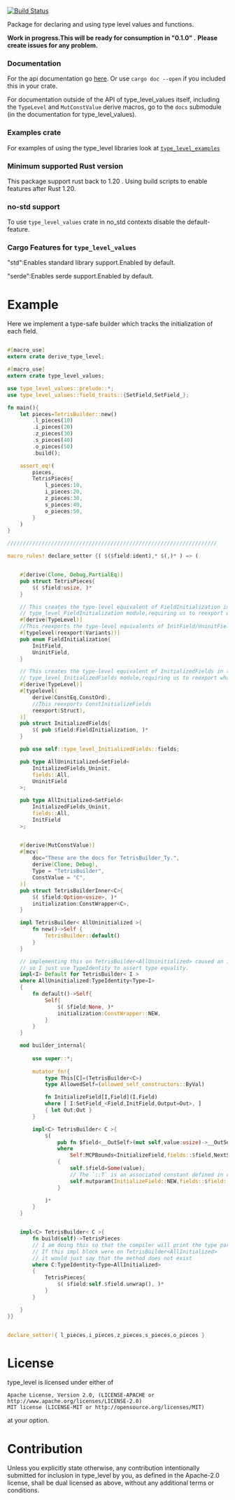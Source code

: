 [![Build Status](https://travis-ci.org/rodrimati1992/type_level.svg?branch=master)](https://travis-ci.org/rodrimati1992/type_level)

Package for declaring and using type level values and functions.

**Work in progress.This will be ready for consumption in "0.1.0" .**
**Please create issues for any problem.**

### Documentation

For the api documentation go [here](https://docs.rs/type_level_values/).
Or use `cargo doc --open` if you included this in your crate.

For documentation outside of the API of type_level_values itself,
including the `TypeLevel` and `MutConstValue` derive macros,
go to the `docs` submodule (in the documentation for type_level_values).

### Examples crate

For examples of using the type_level libraries look at 
[`type_level_examples`](https://crates.io/crates/type_level_examples)

### Minimum supported Rust version

This package support rust back to 1.20 .
Using build scripts to enable features after Rust 1.20.

### no-std support

To use `type_level_values` crate in no_std contexts disable the default-feature.

### Cargo Features for `type_level_values`

"std":Enables standard library support.Enabled by default.

"serde":Enables serde support.Enabled by default.


# Example 

Here we implement a type-safe builder which tracks the initialization of each field.

```rust

#[macro_use]
extern crate derive_type_level;

#[macro_use]
extern crate type_level_values;

use type_level_values::prelude::*;
use type_level_values::field_traits::{SetField,SetField_};

fn main(){    
    let pieces=TetrisBuilder::new()
        .l_pieces(10)
        .i_pieces(20)
        .z_pieces(30)
        .s_pieces(40)
        .o_pieces(50)
        .build();

    assert_eq!(
        pieces,
        TetrisPieces{
            l_pieces:10,
            i_pieces:20,
            z_pieces:30,
            s_pieces:40,
            o_pieces:50,
        }
    )
}

///////////////////////////////////////////////////////////////////

macro_rules! declare_setter {( $($field:ident),* $(,)* ) => (


    #[derive(Clone, Debug,PartialEq)]
    pub struct TetrisPieces{
        $( $field:usize, )*
    }

    // This creates the type-level equivalent of FieldInitialization in the 
    // type_level_FieldInitialization module,requiring us to reexport what we need.
    #[derive(TypeLevel)]
    //This reexports the type-level equivalents of InitField/UninitField
    #[typelevel(reexport(Variants))]
    pub enum FieldInitialization{
        InitField,
        UninitField,
    }

    // This creates the type-level equivalent of InitializedFields in the 
    // type_level_InitializedFields module,requiring us to reexport what we need.
    #[derive(TypeLevel)]
    #[typelevel(
        derive(ConstEq,ConstOrd),
        //This reexports ConstInitializeFields
        reexport(Struct), 
    )]
    pub struct InitializedFields{
        $( pub $field:FieldInitialization, )*
    }

    pub use self::type_level_InitializedFields::fields;

    pub type AllUninitialized=SetField<
        InitializedFields_Uninit,
        fields::All,
        UninitField
    >;

    pub type AllInitialized=SetField<
        InitializedFields_Uninit,
        fields::All,
        InitField
    >;


    #[derive(MutConstValue)]
    #[mcv(
        doc="These are the docs for TetrisBuilder_Ty.",
        derive(Clone, Debug),
        Type = "TetrisBuilder",
        ConstValue = "C",
    )]
    pub struct TetrisBuilderInner<C>{
        $( $field:Option<usize>, )*
        initialization:ConstWrapper<C>,
    }

    impl TetrisBuilder< AllUninitialized >{
        fn new()->Self {
            TetrisBuilder::default()
        }
    }

    // implementing this on TetrisBuilder<AllUninitialized> caused an internal compiler error,
    // so I just use TypeIdentity to assert type equality.
    impl<I> Default for TetrisBuilder< I >
    where AllUninitialized:TypeIdentity<Type=I>
    {
        fn default()->Self{
            Self{
                $( $field:None, )*
                initialization:ConstWrapper::NEW,
            }
        }
    }

    mod builder_internal{
        
        use super::*;
        
        mutator_fn!{
            type This[C]=(TetrisBuilder<C>)
            type AllowedSelf=(allowed_self_constructors::ByVal)

            fn InitializeField[I,Field](I,Field)
            where [ I:SetField_<Field,InitField,Output=Out>, ]
            { let Out;Out }
        }

        impl<C> TetrisBuilder< C >{
            $(
                pub fn $field<__OutSelf>(mut self,value:usize)->__OutSelf
                where 
                    Self:MCPBounds<InitializeField,fields::$field,NextSelf=__OutSelf>
                {
                    self.$field=Some(value);
                    // The `::T` is an associated constant defined in core_extensions::SelfOps.
                    self.mutparam(InitializeField::NEW,fields::$field::T)
                }

            )*
        }
    }


    impl<C> TetrisBuilder< C >{
        fn build(self)->TetrisPieces
        // I am doing this so that the compiler will print the type parameters that differ.
        // If this impl block were on TetrisBuilder<AllInitialized>
        // it would just say that the method does not exist
        where C:TypeIdentity<Type=AllInitialized>
        {
            TetrisPieces{
                $( $field:self.$field.unwrap(), )*
            }
        }

    }
}}


declare_setter!{ l_pieces,i_pieces,z_pieces,s_pieces,o_pieces }


```


# License

type_level is licensed under either of

    Apache License, Version 2.0, (LICENSE-APACHE or http://www.apache.org/licenses/LICENSE-2.0)
    MIT license (LICENSE-MIT or http://opensource.org/licenses/MIT)

at your option.

# Contribution

Unless you explicitly state otherwise, any contribution intentionally submitted for inclusion in type_level by you, as defined in the Apache-2.0 license, shall be dual licensed as above, without any additional terms or conditions.
